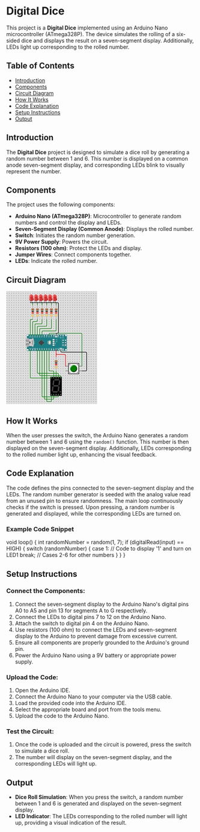 # Digital Dice

This project is a **Digital Dice** implemented using an Arduino Nano microcontroller (ATmega328P). The device simulates the rolling of a six-sided dice and displays the result on a seven-segment display. Additionally, LEDs light up corresponding to the rolled number.

## Table of Contents

- [Introduction](#introduction)
- [Components](#components)
- [Circuit Diagram](#circuit-diagram)
- [How It Works](#how-it-works)
- [Code Explanation](#code-explanation)
- [Setup Instructions](#setup-instructions)
- [Output](#output)

## Introduction

The **Digital Dice** project is designed to simulate a dice roll by generating a random number between 1 and 6. This number is displayed on a common anode seven-segment display, and corresponding LEDs blink to visually represent the number.

## Components

The project uses the following components:

- **Arduino Nano (ATmega328P)**: Microcontroller to generate random numbers and control the display and LEDs.
- **Seven-Segment Display (Common Anode)**: Displays the rolled number.
- **Switch**: Initiates the random number generation.
- **9V Power Supply**: Powers the circuit.
- **Resistors (100 ohm)**: Protect the LEDs and display.
- **Jumper Wires**: Connect components together.
- **LEDs**: Indicate the rolled number.

## Circuit Diagram

![Circuit Diagram](./circuit-diagram.jpg)

## How It Works

When the user presses the switch, the Arduino Nano generates a random number between 1 and 6 using the `random()` function. This number is then displayed on the seven-segment display. Additionally, LEDs corresponding to the rolled number light up, enhancing the visual feedback.

## Code Explanation

The code defines the pins connected to the seven-segment display and the LEDs. The random number generator is seeded with the analog value read from an unused pin to ensure randomness. The main loop continuously checks if the switch is pressed. Upon pressing, a random number is generated and displayed, while the corresponding LEDs are turned on.

### Example Code Snippet
void loop() {
  int randomNumber = random(1, 7);
  if (digitalRead(input) == HIGH) {
    switch (randomNumber) {
      case 1: 
        // Code to display '1' and turn on LED1
        break;
      // Cases 2-6 for other numbers
    }
  }
} 
## Setup Instructions

### Connect the Components:

1. Connect the seven-segment display to the Arduino Nano's digital pins A0 to A5 and pin 13 for segments A to G respectively.
2. Connect the LEDs to digital pins 7 to 12 on the Arduino Nano.
3. Attach the switch to digital pin 4 on the Arduino Nano.
4. Use resistors (100 ohm) to connect the LEDs and seven-segment display to the Arduino to prevent damage from excessive current.
5. Ensure all components are properly grounded to the Arduino's ground pin.
6. Power the Arduino Nano using a 9V battery or appropriate power supply.

### Upload the Code:

1. Open the Arduino IDE.
2. Connect the Arduino Nano to your computer via the USB cable.
3. Load the provided code into the Arduino IDE.
4. Select the appropriate board and port from the tools menu.
5. Upload the code to the Arduino Nano.

### Test the Circuit:

1. Once the code is uploaded and the circuit is powered, press the switch to simulate a dice roll.
2. The number will display on the seven-segment display, and the corresponding LEDs will light up.

## Output

- **Dice Roll Simulation**: When you press the switch, a random number between 1 and 6 is generated and displayed on the seven-segment display.
- **LED Indicator**: The LEDs corresponding to the rolled number will light up, providing a visual indication of the result.
